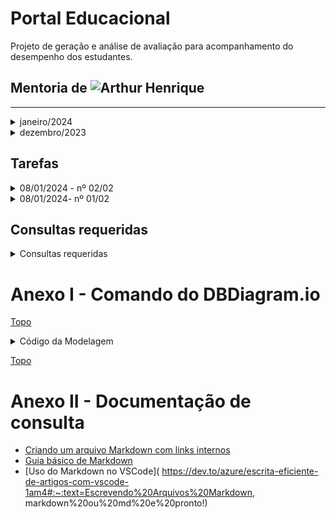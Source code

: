 <a id="topo"></a>
# Portal Educacional
Projeto de geração e análise de avaliação para acompanhamento do desempenho dos estudantes. 
 ## Mentoria de ![Arthur Henrique](  https://github.com/artu-hnrq)

---
 
  <details> 
   <summary>janeiro/2024</summary>
    <DETAILS>
     <SUMMARY>SEMANA DE 29/01-04/02</SUMMARY>
    
  <details>
  <summary>- [ ] 30 - agendada</summary>
   
   - [x] Mentoria:
  </details>
  <details>
  <summary>- [ ] 29 - Agendada</summary>
   
   - [x] Mentoria:
   </details>
   </details>
    <DETAILS>
     <SUMMARY>SEMANA DE 22-28</SUMMARY>
    
  <details>
  <summary>- [ ] 26 - Agendada</summary>
   
   - [x] Mentoria:
   </details>
   
  <details>
  <summary>- [ ] 25 - Agendada</summary>
   
   - [x] Mentoria:
   </details>
  <details>
  <summary>- [ ] 23 - Agendada</summary>
   
   - [x] Mentoria:
   </details>
  <details>
  <summary>- [ ] 22 - Agendada</summary>
   
   - [x] Mentoria:
   </details>
   </details>
    <DETAILS>
     <SUMMARY>SEMANA DE 15-21</SUMMARY>
    
  <details>
  <summary>- [ ] 19 - Agendada</summary>
   
   - [x] Mentoria:
  </details>
  <details>
  <summary>- [ ] 18 - Agendada</summary>
   
   - [x] Mentoria:
  </details>
  <details>
  <summary>- [ ] 16 - Agendada</summary>
   
   - [x] Mentoria:
   </details>
  <details>
  <summary>- [ ] 15 - Agendada</summary>
   
   - [x] Mentoria:
   </details>
   </details>
   <DETAILS>
     <SUMMARY>SEMANA DE 08-14</SUMMARY>
    
  <details>
  <summary>- [ ] 12 - Agendada</summary>
   
   - [x] Mentoria:
   </details>
  <details>
  <summary>- [ ] 11 - Agendada</summary>
   
   - [ ] Mentoria: 11:30h
   - [ ] SQL(  teste inciado): não concluído geração das tabelas e seus relacionamento. Muitos erros no SQL.
         
   <details>
   <summary> SQL: montando SQL para gerar banco</summary>
 
         ~~~ SQL
         -- Supabase AI is experimental and may produce incorrect answers
-- Always verify the output before executing
create Table alocacao (  
 id bigint generated always as identity primary key  
  -- id_disciplina_professor_fk integer [ref:>  disciplina_professor.id]
  -- id_modulo_turma_fk integer [ref:>  modulo_turma.id]
);  

create Table alternativa (  
 id bigint generated always as identity primary key,    
  alternativa varchar
);  

create Table assunto (  
 id bigint generated always as identity primary key,    
  -- id_disciplina_fk integer [ref:>  disciplina.id]
  objetivo varchar,  
  explicacao varchar,  
  exemplo varchar
);  

create Table assunto_questao (  
 id bigint generated always as identity primary key  
  -- id_assunto_fk integer [ref:> assunto.id]
  -- id_questao_fk integer [ref:> questao.id]
);  

create Table atividade(  
 id bigint generated always as identity primary key,    
  -- id_disciplina_fk integer [ref:> disciplina.id]
  sigla varchar,  
  tipo varchar
);  

create Table atividade_questao (  
 id bigint generated always as identity primary key  
  -- id_atividade_fk integer [ref:> atividade.id]
  -- id_questao_fk integer [ref:> questao.id]
);  

create Table auth.users (  
 id bigint generated always as identity primary key,    
  nome varchar,  
  email varchar,  
  telefone varchar,  
  login varchar,  
  senha varchar
);  

create Table curso (  
 id bigint generated always as identity primary key,    
  nome varchar,  
  sigla varchar
);  

create Table disciplina (  
 id bigint generated always as identity primary key,    
  nome varchar,  
  sigla varchar
);  

create Table disciplina_professor (  
 id bigint generated always as identity primary key  
  -- id_disciplina_fk integer [ref:> disciplina.id]
  -- id_professor_fk integer [ref:>  auth.users.id]
);  

create Table modulo (  
 id bigint generated always as identity primary key  
  -- id_disciplina_fk integer [ref:>  disciplina.id]
  -- id_curso_fk integer [ref:> curso.id]
);  

create Table modulo_turma (  
 id bigint generated always as identity primary key,    
  -- id_turma_fk integer [ref:> turma.id]
  -- id_modulo_fk integer [ref:> modulo.id]
  semestre integer
);  

create Table questao (  
 id bigint generated always as identity primary key,    
  -- id_alternativa_fk integer [ref:> alternativa.id]
  enunciado varchar,  
  gabarito varchar
);  

create Table resultado (  
 id bigint generated always as identity primary key,    
  -- id_estudante_fk integer [ref:> auth.users.id]
  -- id_atividade_fk integer [ref:> atividade.id]
  nrAcessos integer,  
  data timestamp,  
  acertos integer,  
  erros integer,  
  percentual float
  );  

create Table turma (  
 id bigint generated always as identity primary key,    
  -- id_curso_fk integer [ref:> curso.id]
  sigla varchar
);  

alter Table turma
add column  id_curso_fk bigint references curso;

alter Table alocacao
add column  id_disciplina_professor_fk bigint references disciplina_professor;

alter Table alocacao
add column  id_modulo_turma_fk bigint references modulo_turma;

alter Table assunto
add column  id_disciplina_fk bigint references disciplina;

alter Table assunto_questao
add column  id_assunto_fk bigint references assunto;

alter Table assunto_questao
add column  id_questao_fk bigint references questao;

alter Table atividade
add column  id_disciplina_fk bigint references disciplina;

alter Table atividade_questao
add column  id_atividade_fk bigint references atividade;

alter Table atividade_questao
add column  id_questao_fk bigint references questao;

alter Table disciplina_professor
add column  id_disciplina_fk bigint references disciplina;

alter Table disciplina_professor
add column  id_professor_fk bigint references auth.users;

alter Table modulo
add column  id_disciplina_fk bigint references disciplina;

alter Table modulo
add column  id_curso_fk bigint references curso;

alter Table modulo_turma
add column  id_turma_fk bigint references turma;

alter Table modulo_turma
add column  id_modulo_fk bigint references modulo;

alter Table questao
add column  id_alternativa_fk bigint references alternativa;

alter Table resultado
add column  id_estudante_fk bigint references auth.users;

alter Table resultado
add column  id_atividade_fk bigint references atividade;
         ~~~
   </details>

   - [ ] Gerar politicas: falta
        - [ ] tb_x: select,   insert,   update,   delete 
   </details>
   <details>
     <summary> - [x] 10 - Supabase: Continuando o BD baseado na modelagem</summary>

   - [x] Mentoria: NÃO HOUVE. 
   - [x] Tabelas criadas[12 de 15]: alocacao,   alternativa,   assunto,   atividade_questao,   curso,   modulo,   professor_disciplina,   questao,   questao_assunto,   turma,   turma_modulo,   questao.
   - [x] relacionamentos criados[13/18]:
        
        - [x] 01-alternativa.id -> questao.id_alternativa_fk
        - [x] 02-assunto.id -> assunto_questao.id_assunto_fk
        - [x] 03-atividade.id -> atividade_questao.id_atividade_fk
        - [x] 04-curso.id -> modulo.id_curso_fk
        - [x] 05-curso.id -> turma.id_curso_fk
        - [x] 06-dicplina.id -> assunto.id_disciplina_fk
        - [x] 07-dicplina.id -> modulo.id_disciplina_fk
        - [x] 08-modulo.id -> modulo_turma.id_modulo_fk
        - [x] 09-disciplina_professor.id -> alocacao.id_disciplina_professor_fk
        - [x] 10-questao.id -> atividade_questao.id_questao_fk
        - [x] 11-questao.id -> assunto_questao.id_questao_fk
        - [x] 12-turma.id -> modulo_turma.id_turma_fk
        - [x] 13-modulo_turma.id -> alocacao.id_modulo_turma_fk
   - [x] Conferência de quantidade de tabelas[15] e relacionamentos[18]
  
   </details>
   <details>
     <summary> - [x] 09 - Supabase: criando o BD baseado na modelagem</summary>
    
   - [x] Mentoria: realizada.
   - [x] Tabelas criadas[3 de 15]: auth.users,   disciplina,   resultado,   professor_disciplina,   atividade
   - [x] relacionamentos criados[05/18]: 
        - [x] 01-auth.users.id -> resultado.id_estudante_fk
        - [x] 02-auth.users.id -> prodessor_disciplina.id_professor_fk
        - [x] 03-disciplina.id -> atividade.id_disciplina_fk
        - [x] 04-disciplina.id -> disciplina_professor.id_disciplina_fk
        - [x] 05-atividade.id -> resultado.id_atividade_fk 
   </details>
        
  - [x] 08 - Migrar modelagem da ferramenta DrawSQL para dbdiagram.io
</DETAILS>
  <DETAILS>
 <SUMMARY>SEMANA DE 01-07</SUMMARY>
   
  - [x] 05 - Exportar as pessoas para a tabela auth.users
  - [x] 04 - Criação da Tabela Alocação para gerar histórico do curso
  - [x] 03 - Não houve mentoria
  - [x] 02 - Uso da ferramenta DrawSQL para geração da modelagem
</DETAILS>
</details>

<details> 
   <summary>dezembro/2023</summary>
 
   - [x] 29 - Modelagem física(  rascunho) do BD da aplicação
</details>

 ## Tarefas

<details>
<summary>08/01/2024 - nº 02/02</summary>

 - [x] Migrar modelagem da ferramenta DrawSQL para dbdiagram.io
  *  - [x] Consultar ![documentação do DbDiagram.io](  https://dbml.dbdiagram.io/docs/#index-settings)
     - [x] ![Vídeo sobre DBDiagram.io] (  https://youtu.be/l_yTCfhFxdQ?si=Dp7_1063_-Auf_61)
  *  - [x] ![Modelagem DBDiagram.io concluida](  https://dbdiagram.io/d/portal_educ-659c5f01ac844320ae7c62ae)
  *  - [x] Erros ou falhas corrigidas.
  *  - [x] [Código do Diagrama (  abaixo)](  #modelagemDBDiagram.io)
  *  - [x] [Documentação de Consulta](  #doc) 
</details>

<details>
<summary>08/01/2024- nº 01/02</summary>

 - [x] Retirar as tabelas pessoas da modelagem (  Fazendo as foreing key  s que as apontavam apontarem para auth.users).
  *  - [x] Criada a Tabela auth.users[Obj.: Permissões de acesso as tabelas do banco de dados]
  *  - [x] Apagadas as Tabelas **Estudante** e **Professor** por não serem mais necessárias.
  *  - [x] ~~Feitas as relações (  um para muitos) das Tabelas Estudantes e Professor para a Tabela auth.users~~
  *  - [X] Criadas as relações **auth.users.id -> Resultado.id_estudante_fk** e **auth.users.id-> Professor_disciplina.id_professor_fk**
  *  - [X] Recriadas as **Tabelas Alternativa** e **Tabela Curso**. 
 - [x] Sintetizar brevemente aprendizados em markdown num repositorio no github.
 - [x] Compartilhar acesso a esse repositório com artu-hnrq.
 
 - ![Modelagem do Banco de Dados no DrawSQL](  https://drawsql.app/teams/dev-tst/diagrams/p-educ/embed)
## ~~Pendências~~
 - [x]  ~~Lembrete: DrawSQL permite apenas 15 tabelas~~
 - [x] ~~Tabela Alternativa deu lugar a Tabela Alocação~~
 - [x] ~~Tabela Curso deu lugar a Tabela auth.users(  Tabela Pessoa)~~

</details>

## Consultas requeridas

<details>
<summary>Consultas requeridas</summary>
 
* Quais os **estudantes** fizeram a atividade? [Obj.: Saber a frequência do estudante nas atividades ao longo do tempo]
* Quais **estudantes** NÃO fizeram a atividade? [Obj.: ter lista de quais estão com pendências nas atividades]
* Quais **estudantes**  - QUE FIZERAM - não obteram nota acima de 6? [Obj.: quem apresenta dificuldade - estatística]
* Quais **estudantes** (  RE)FIZERAM as novas atividades sugeridas pelo portal? [Obj.: quem foi persistente?]
* Quais **estudantes** tiraram 10. [Obj.: destacar o empenho].
* Relação decrescente das **questões(  assuntos)** mais erradas [Obj.: saber onde a turma mais errou].
* Relação crescente dos **estudantes** com maior nota na atividade [Obj.: criar classificação por atividade]
* Relação crescente dos **estudantes** com maiores médias. [Obj.: criar classificação geral]
* Relação dos **estudantes** que mais acessaram ao portal [Obj.: criar classificação]
* Quantas **questões** tenho de cada assunto? [Obj.: gerenciar o excesso ou a falta de perguntas sobre o assunto]
* Quais são os **professores** estão na turma?
* Quais as **disciplinas** da turma?
* Quais **professores ministram(  ou ministraram) as disciplinas** na turma?
* Quais as **notas do estudante** no módulo?
* Qual a **média final** do estudante no módulo?
* 
</details>

  <a id="modelagemDBDiagram.io"></a>
# Anexo I - Comando do DBDiagram.io
[Topo](  #topo)

<details>
<summary>Código da Modelagem</summary>
 
```
// Use DBML to define your database structure
// Docs: https://dbml.dbdiagram.io/docs

Table auth.users {
  id integer [primary key  ]
  nome varchar
  email varchar
  telefone varchar
  login varchar
  senha varchar 
}

Table resultado {
  id integer [primary key  ]
  id_estudante_fk integer [ref:> auth.users.id]
  id_atividade_fk integer [ref:> atividade.id]
  nrAcessos integer
  data timestamp
  acertos integer
  erros integer
  percentual float
  }

Table disciplina {
  id integer [primary key  ]
  nome varchar
  sigla varchar
}

Table modulo {
  id integer [primary key  ]
  id_disciplina_fk integer [ref:>  disciplina.id]
  id_curso_fk integer [ref:> curso.id]
}

Table atividade{
  id integer [primary key  ]
  id_disciplina_fk integer [ref:> disciplina.id]
  sigla varchar
  tipo varchar
}

Table assunto {
  id integer [primary key  ]
  id_disciplina_fk integer [ref:>  disciplina.id]
  objetivo varchar
  explicacao varchar
  exemplo varchar
}

Table curso {
  id integer [primary key  ]
  nome varchar
  sigla varchar
}

Table professor_disciplina {
  id integer [primary key  ]
  id_disciplina_fk integer [ref:> disciplina.id]
  id_professor_fk integer [ref:>  auth.users.id]
}

Table alocacao {
  id integer [primary key  ]
  id_profesor_disciplina_fk integer [ref:>  professor_disciplina.id]
  id_turma_modulo_fk integer [ref:>  turma_modulo.id]
}

Table turma_modulo {
  id integer [primary key  ]
  id_turma_fk integer [ref:> turma.id]
  id_modulo_fk integer [ref:> modulo.id]
  semestre integer
}
Table turma {
  id integer [primary key  ]
  id_curso_fk integer [ref:> curso.id]
  sigla varchar
}

Table atividade_questao {
  id integer [primary key  ]
  id_atividade_fk integer [ref:> atividade.id]
  id_questao_fk integer [ref:> questao.id]
}

Table questao_assunto {
  id integer [primary key  ]
  id_assunto_fk integer [ref:> assunto.id]
  id_questao_fk integer [ref:> questao.id]
}

Table questao {
  id integer [primary key  ]
  id_alternativa_fk integer [ref:> alternativa.id]
  enunciado varchar
  gabarito varchar
}

Table alternativa {
  id integer [primary key  ]
  alternativa varchar
}
```
</details>

[Topo](  #topo)

 <a id="doc"></a>

# Anexo II - Documentação de consulta

* [Criando um arquivo Markdown com links internos](  https://medium.com/thiagogmta/criando-um-arquivo-markdown-com-links-internos-3ad5da825ccd)
* [Guia básico de Markdown](  https://docs.pipz.com/central-de-ajuda/learning-center/guia-basico-de-markdown#open)
* [Uso do Markdown no VSCode](  https://dev.to/azure/escrita-eficiente-de-artigos-com-vscode-1am4#:~:text=Escrevendo%20Arquivos%20Markdown,  markdown%20ou%20md%20e%20pronto!)
